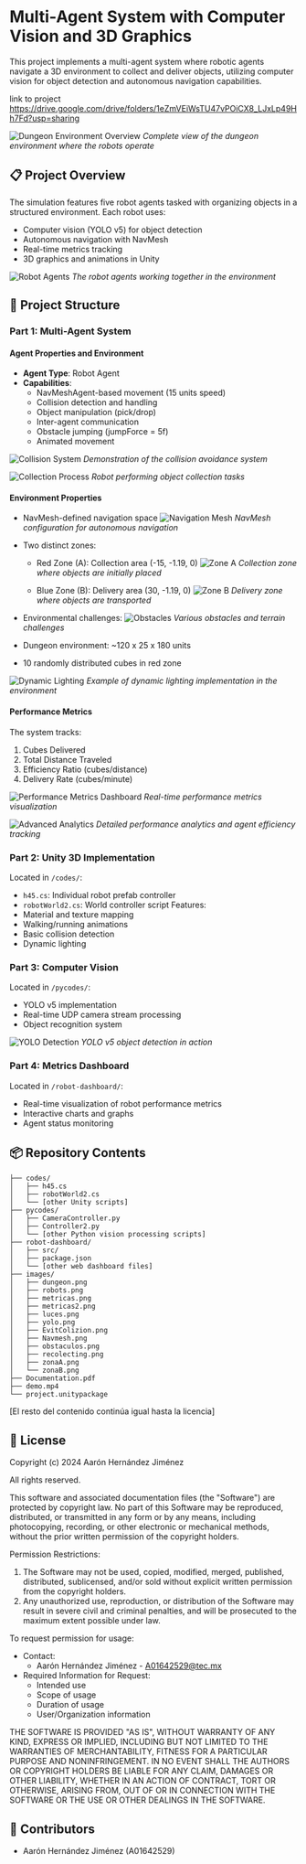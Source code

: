 # Multi-Agent System with Computer Vision and 3D Graphics
This project implements a multi-agent system where robotic agents navigate a 3D environment to collect and deliver objects, utilizing computer vision for object detection and autonomous navigation capabilities.

link to project https://drive.google.com/drive/folders/1eZmVEiWsTU47vPOiCX8_LJxLp49Hh7Fd?usp=sharing

![Dungeon Environment Overview](images/dungeon.png)
*Complete view of the dungeon environment where the robots operate*

## 📋 Project Overview
The simulation features five robot agents tasked with organizing objects in a structured environment. Each robot uses:
- Computer vision (YOLO v5) for object detection
- Autonomous navigation with NavMesh
- Real-time metrics tracking
- 3D graphics and animations in Unity

![Robot Agents](images/robots.png)
*The robot agents working together in the environment*

## 🚀 Project Structure
### Part 1: Multi-Agent System
#### Agent Properties and Environment
- **Agent Type**: Robot Agent
- **Capabilities**:
  - NavMeshAgent-based movement (15 units speed)
  - Collision detection and handling
  - Object manipulation (pick/drop)
  - Inter-agent communication
  - Obstacle jumping (jumpForce = 5f)
  - Animated movement

![Collision System](images/EvitColizion.png)
*Demonstration of the collision avoidance system*

![Collection Process](images/recolecting.png)
*Robot performing object collection tasks*

#### Environment Properties
- NavMesh-defined navigation space
![Navigation Mesh](images/Navmesh.png)
*NavMesh configuration for autonomous navigation*

- Two distinct zones:
  - Red Zone (A): Collection area (-15, -1.19, 0)
![Zone A](images/zonaA.png)
*Collection zone where objects are initially placed*

  - Blue Zone (B): Delivery area (30, -1.19, 0)
![Zone B](images/zonaB.png)
*Delivery zone where objects are transported*

- Environmental challenges:
![Obstacles](images/obstaculos.png)
*Various obstacles and terrain challenges*

- Dungeon environment: ~120 x 25 x 180 units
- 10 randomly distributed cubes in red zone

![Dynamic Lighting](images/luces.png)
*Example of dynamic lighting implementation in the environment*

#### Performance Metrics
The system tracks:
1. Cubes Delivered
2. Total Distance Traveled
3. Efficiency Ratio (cubes/distance)
4. Delivery Rate (cubes/minute)

![Performance Metrics Dashboard](images/metricas.png)
*Real-time performance metrics visualization*

![Advanced Analytics](images/metricas2.png)
*Detailed performance analytics and agent efficiency tracking*

### Part 2: Unity 3D Implementation
Located in `/codes/`:
- `h45.cs`: Individual robot prefab controller
- `robotWorld2.cs`: World controller script
Features:
- Material and texture mapping
- Walking/running animations
- Basic collision detection
- Dynamic lighting

### Part 3: Computer Vision
Located in `/pycodes/`:
- YOLO v5 implementation
- Real-time UDP camera stream processing
- Object recognition system

![YOLO Detection](images/yolo.png)
*YOLO v5 object detection in action*

### Part 4: Metrics Dashboard
Located in `/robot-dashboard/`:
- Real-time visualization of robot performance metrics
- Interactive charts and graphs
- Agent status monitoring

  

## 📦 Repository Contents
```
├── codes/
│   ├── h45.cs
│   ├── robotWorld2.cs
│   └── [other Unity scripts]
├── pycodes/
│   ├── CameraController.py
│   ├── Controller2.py
│   └── [other Python vision processing scripts]
├── robot-dashboard/
│   ├── src/
│   ├── package.json
│   └── [other web dashboard files]
├── images/
│   ├── dungeon.png
│   ├── robots.png
│   ├── metricas.png
│   ├── metricas2.png
│   ├── luces.png
│   ├── yolo.png
│   ├── EvitColizion.png
│   ├── Navmesh.png
│   ├── obstaculos.png
│   ├── recolecting.png
│   ├── zonaA.png
│   └── zonaB.png
├── Documentation.pdf
├── demo.mp4
└── project.unitypackage
```

[El resto del contenido continúa igual hasta la licencia]

## 📄 License

Copyright (c) 2024 Aarón Hernández Jiménez

All rights reserved.

This software and associated documentation files (the "Software") are protected by copyright law. No part of this Software may be reproduced, distributed, or transmitted in any form or by any means, including photocopying, recording, or other electronic or mechanical methods, without the prior written permission of the copyright holders.

Permission Restrictions:
1. The Software may not be used, copied, modified, merged, published, distributed, sublicensed, and/or sold without explicit written permission from the copyright holders.
2. Any unauthorized use, reproduction, or distribution of the Software may result in severe civil and criminal penalties, and will be prosecuted to the maximum extent possible under law.

To request permission for usage:
- Contact: 
  - Aarón Hernández Jiménez - A01642529@tec.mx
- Required Information for Request:
  - Intended use
  - Scope of usage
  - Duration of usage
  - User/Organization information

THE SOFTWARE IS PROVIDED "AS IS", WITHOUT WARRANTY OF ANY KIND, EXPRESS OR IMPLIED, INCLUDING BUT NOT LIMITED TO THE WARRANTIES OF MERCHANTABILITY, FITNESS FOR A PARTICULAR PURPOSE AND NONINFRINGEMENT. IN NO EVENT SHALL THE AUTHORS OR COPYRIGHT HOLDERS BE LIABLE FOR ANY CLAIM, DAMAGES OR OTHER LIABILITY, WHETHER IN AN ACTION OF CONTRACT, TORT OR OTHERWISE, ARISING FROM, OUT OF OR IN CONNECTION WITH THE SOFTWARE OR THE USE OR OTHER DEALINGS IN THE SOFTWARE.

## 👥 Contributors
- Aarón Hernández Jiménez (A01642529)

